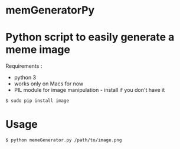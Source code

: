 # memGeneratorPy
# Python script to easily generate a meme image

Requirements : 

 * python 3
 * works only on Macs for now
 * PIL module for image manipulation - install if you don't have it
```sh
$ sudo pip install image
```

# Usage
```sh
$ python memeGenerator.py /path/to/image.png
```